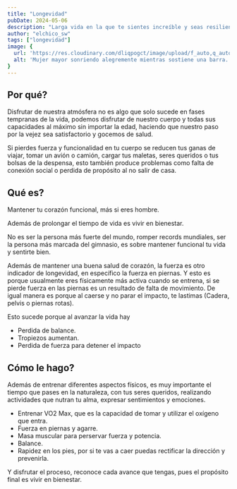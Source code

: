 ```yaml
---
title: "Longevidad"
pubDate: 2024-05-06
description: "Larga vida en la que te sientes increíble y seas resiliente."
author: "elchico_sw"
tags: ["longevidad"]
image: {
  url: 'https://res.cloudinary.com/dliqpogct/image/upload/f_auto,q_auto/v1/mysite/longevity',
  alt: 'Mujer mayor sonriendo alegremente mientras sostiene una barra.'
}
---
```

## Por qué?

Disfrutar de nuestra atmósfera no es algo que solo sucede en fases tempranas de la vida, podemos disfrutar de nuestro cuerpo y todas sus capacidades al máximo sin importar la edad, haciendo que nuestro paso por la vejez sea satisfactorio y gocemos de salud.

Si pierdes fuerza y funcionalidad en tu cuerpo se reducen tus ganas de viajar, tomar un avión o camión, cargar tus maletas, seres queridos o tus bolsas de la despensa, esto también produce problemas como falta de conexión social o perdida de propósito al no salir de casa.

## Qué es?

Mantener tu corazón funcional, más si eres hombre.

Además de prolongar el tiempo de vida es vivir en bienestar.

No es ser la persona más fuerte del mundo, romper records mundiales, ser la persona más marcada del gimnasio, es sobre mantener funcional tu vida y sentirte bien.

Además de mantener una buena salud de corazón, la fuerza es otro indicador de longevidad, en específico la fuerza en piernas. Y esto es porque usualmente eres físicamente más activa cuando se entrena, si se pierde fuerza en las piernas es un resultado de falta de movimiento. De igual manera es porque al caerse y no parar el impacto, te lastimas (Cadera, pelvis o piernas rotas).

Esto sucede porque al avanzar la vida hay

- Perdida de balance.
- Tropiezos aumentan.
- Perdida de fuerza para detener el impacto

## Cómo le hago?

Además de entrenar diferentes aspectos físicos, es muy importante el tiempo que pases en la naturaleza, con tus seres queridos, realizando actividades que nutran tu alma, expresar sentimientos y emociones.

- Entrenar VO2 Max, que es la capacidad de tomar y utilizar el oxígeno que entra.
- Fuerza en piernas y agarre.
- Masa muscular para perservar fuerza y potencia.
- Balance.
- Rapidez en los pies, por si te vas a caer puedas rectificar la dirección y prevenirla.

Y disfrutar el proceso, reconoce cada avance que tengas, pues el propósito final es vivir en bienestar.